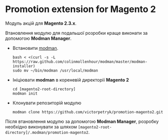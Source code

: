 # Promotion extension for Magento 2

Модуль акцій для **Magento 2.3.x**.

Втановлення модулю для подальшої розробки краще виконати за допомогою **Modman Manager**.

- Встановити [modman](https://github.com/colinmollenhour/modman).
  ```
  bash < <(curl -s -L https://raw.github.com/colinmollenhour/modman/master/modman-installer)
  sudo mv ~/bin/modman /usr/local/modman
  ```
- Ініціювати **modman** в кореневій директорії **Magento 2**
  ```
  cd [magento2-root-directory]
  modman init
  ```
- Клонувати репозиторій модулю
  ```
  modman clone https://github.com/victorpetryk/promotion-magento2.git
  ```

Після втановлення модулю за допомогою **Modman Manager**, розробку необхідно виконувати за шляхом `[magento2-root-directory]/.modman/promotion-magento2`.

